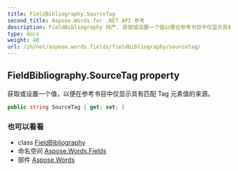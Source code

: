 ```yaml
---
title: FieldBibliography.SourceTag
second_title: Aspose.Words for .NET API 参考
description: FieldBibliography 财产. 获取或设置一个值以便在参考书目中仅显示具有匹配 Tag 元素值的来源
type: docs
weight: 40
url: /zh/net/aspose.words.fields/fieldbibliography/sourcetag/
---
```

## FieldBibliography.SourceTag property

获取或设置一个值，以便在参考书目中仅显示具有匹配 Tag 元素值的来源。

```csharp
public string SourceTag { get; set; }
```

### 也可以看看

* class [FieldBibliography](../)
* 命名空间 [Aspose.Words.Fields](../../fieldbibliography/)
* 部件 [Aspose.Words](../../../)


